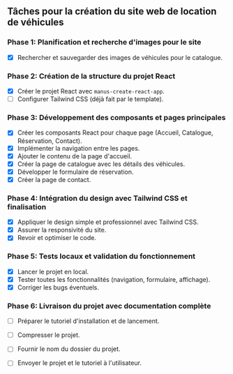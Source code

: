 ## Tâches pour la création du site web de location de véhicules

### Phase 1: Planification et recherche d'images pour le site
- [x] Rechercher et sauvegarder des images de véhicules pour le catalogue.

### Phase 2: Création de la structure du projet React
- [x] Créer le projet React avec `manus-create-react-app`.
- [ ] Configurer Tailwind CSS (déjà fait par le template).

### Phase 3: Développement des composants et pages principales
- [x] Créer les composants React pour chaque page (Accueil, Catalogue, Réservation, Contact).
- [x] Implémenter la navigation entre les pages.
- [x] Ajouter le contenu de la page d'accueil.
- [x] Créer la page de catalogue avec les détails des véhicules.
- [x] Développer le formulaire de réservation.
- [x] Créer la page de contact.

### Phase 4: Intégration du design avec Tailwind CSS et finalisation
- [x] Appliquer le design simple et professionnel avec Tailwind CSS.
- [x] Assurer la responsivité du site.
- [x] Revoir et optimiser le code.

### Phase 5: Tests locaux et validation du fonctionnement
- [x] Lancer le projet en local.
- [x] Tester toutes les fonctionnalités (navigation, formulaire, affichage).
- [x] Corriger les bugs éventuels.

### Phase 6: Livraison du projet avec documentation complète
- [ ] Préparer le tutoriel d'installation et de lancement.
- [ ] Compresser le projet.
- [ ] Fournir le nom du dossier du projet.
- [ ] Envoyer le projet et le tutoriel à l'utilisateur.

